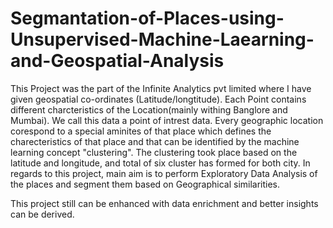 # Segmantation-of-Places-using-Unsupervised-Machine-Laearning-and-Geospatial-Analysis

This Project was the part of the Infinite Analytics pvt limited where I have given geospatial co-ordinates (Latitude/longtitude). 
Each Point contains different charcteristics of the Location(mainly withing Banglore and Mumbai). We call this data a point of intrest data. 
Every geographic location corespond to a special aminites of that place which defines the charecteristics of that place and that can be identified by the machine learning concept "clustering". 
The clustering took place based on the latitude and longitude, and total of six cluster has formed for both city. 
In regards to this project, main aim is to perform Exploratory Data Analysis of the places and segment them based on Geographical similarities. 

This project still can be enhanced with data enrichment and better insights can be derived. 
